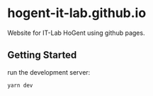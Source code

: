 # hogent-it-lab.github.io

Website for IT-Lab HoGent using github pages.

## Getting Started

run the development server:

```bash
yarn dev
```
